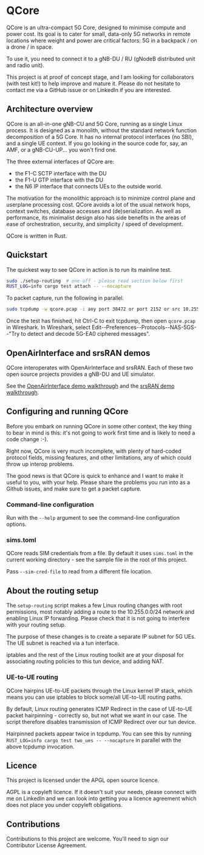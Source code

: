 # QCore

QCore is an ultra-compact 5G Core, designed to minimise compute and power cost.  Its goal is to cater for small, data-only 5G networks in remote locations where weight and power are critical factors: 5G in a backpack / on a drone / in space.

To use it, you need to connect it to a gNB-DU / RU (gNodeB distributed unit and radio unit).

This project is at proof of concept stage, and I am looking for collaborators (with test kit!) to help improve and mature it.  Please do not hesitate to contact me via a GitHub issue or on LinkedIn if you are interested.

## Architecture overview

QCore is an all-in-one gNB-CU and 5G Core, running as a single Linux process.  It is designed as a monolith, without the standard network function decomposition of a 5G Core.  It has no internal protocol interfaces (no SBI), and a single UE context.  If you go looking in the source code for, say, an AMF, or a gNB-CU-UP... you won't find one.

The three external interfaces of QCore are:
-  the F1-C SCTP interface with the DU
-  the F1-U GTP interface with the DU
-  the N6 IP interface that connects UEs to the outside world.

The motivation for the monolithic approach is to minimize control plane and userplane processing cost.  QCore avoids a lot of the usual network hops, context switches, database accesses and (de)serialization.  As well as performance, its minimalist design also has side benefits in the areas of ease of orchestration, security, and simplicity / speed of development. 

QCore is written in Rust.

## Quickstart

The quickest way to see QCore in action is to run its mainline test.
```sh
sudo ./setup-routing  # one-off - please read section below first
RUST_LOG=info cargo test attach -- --nocapture
```

To packet capture, run the following in parallel.
```sh
sudo tcpdump -w qcore.pcap -i any port 38472 or port 2152 or src 10.255.0.1 or dst 10.255.0.1
```

Once the test has finished, hit Ctrl-C to exit tcpdump, then open `qcore.pcap` in Wireshark.  In Wireshark, select Edit--Preferences--Protocols--NAS-5GS--"Try to detect and decode 5G-EA0 ciphered messages".

## OpenAirInterface and srsRAN demos

QCore interoperates with OpenAirInterface and srsRAN.  Each of these two open source projects provides a gNB-DU and UE simulator.  

See the [OpenAirInterface demo walkthrough](./docs/OpenAirInterface-testing/README.md) and the [srsRAN demo walkthrough](./docs/srsRAN-testing/README.md).

## Configuring and running QCore

Before you embark on running QCore in some other context, the key thing to bear in mind is this: it's not going to work first time and is likely to need a code change :-).  

Right now, QCore is very much incomplete, with plenty of hard-coded protocol fields, missing features, and other limitations, any of which could throw up interop problems.

The good news is that QCore is quick to enhance and I want to make it useful to you, with your help.  Please share the problems you run into as a Github issues, and make sure to get a packet capture.

### Command-line configuration

Run with the `--help` argument to see the command-line configuration options.

### sims.toml

QCore reads SIM credentials from a file.  By default it uses `sims.toml` in the current working directory - see the sample file in the root of this project.  

Pass `--sim-cred-file` to read from a different file location.

## About the routing setup

The `setup-routing` script makes a few Linux routing changes with root permissions, most notably adding a route to the 10.255.0.0/24 network and enabling Linux IP forwarding.  Please check that it is not going to interfere with your routing setup.

The purpose of these changes is to create a separate IP subnet for 5G UEs.  The UE subnet is reached via a tun interface.  

iptables and the rest of the Linux routing toolkit are at your disposal for associating routing policies to this tun device, and adding NAT.  

### UE-to-UE routing

QCore hairpins UE-to-UE packets through the Linux kernel IP stack, which means you can use iptables to block some/all UE-to-UE routing paths.  

By default, Linux routing generates ICMP Redirect in the case of UE-to-UE packet hairpinning - correctly so, but not what we want in our case.  The script therefore disables transmission of ICMP Redirect over our tun device. 

Hairpinned packets appear twice in tcpdump.  You can see this by running `RUST_LOG=info cargo test two_ues -- --nocapture` in parallel with the above tcpdump invocation.

## Licence

This project is licensed under the APGL open source licence.  

AGPL is a copyleft licence.  If it doesn't suit your needs, please connect with me on LinkedIn and we can look into getting you a licence agreement which does not place you under copyleft obligations.

## Contributions

Contributions to this project are welcome.  You'll need to sign our Contributor License Agreement.


